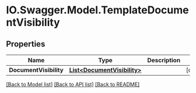 # IO.Swagger.Model.TemplateDocumentVisibility
## Properties

Name | Type | Description | Notes
------------ | ------------- | ------------- | -------------
**DocumentVisibility** | [**List&lt;DocumentVisibility&gt;**](DocumentVisibility.md) |  | [optional] 

[[Back to Model list]](../README.md#documentation-for-models) [[Back to API list]](../README.md#documentation-for-api-endpoints) [[Back to README]](../README.md)

